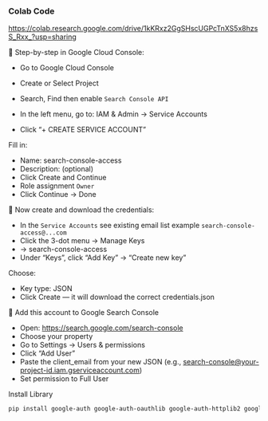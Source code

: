 ### Colab Code
https://colab.research.google.com/drive/1kKRxz2GgSHscUGPcTnXS5x8hzsS_Rxx_?usp=sharing


🔧 Step-by-step in Google Cloud Console:
- Go to Google Cloud Console
- Create or Select Project
- Search, Find then enable `Search Console API`
- In the left menu, go to: IAM & Admin → Service Accounts

- Click “+ CREATE SERVICE ACCOUNT”

Fill in:

- Name: search-console-access
- Description: (optional)
- Click Create and Continue
- Role assignment `Owner`
- Click Continue → Done

🎯 Now create and download the credentials:
- In the `Service Accounts` see existing email list example `search-console-access@...com`
- Click the 3-dot menu → Manage Keys
- -> search-console-access
- Under “Keys”, click “Add Key” → “Create new key”

Choose:
- Key type: JSON
- Click Create — it will download the correct credentials.json

🧠 Add this account to Google Search Console
- Open: https://search.google.com/search-console
- Choose your property
- Go to Settings → Users & permissions
- Click “Add User”
- Paste the client_email from your new JSON (e.g., search-console@your-project-id.iam.gserviceaccount.com)
- Set permission to Full User

Install Library
```bash
pip install google-auth google-auth-oauthlib google-auth-httplib2 google-api-python-client pandas
```

